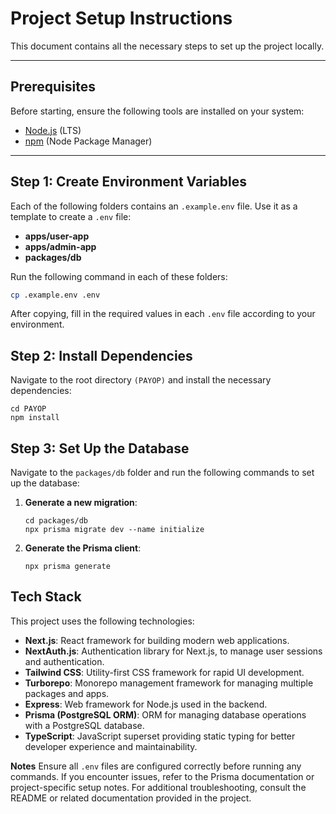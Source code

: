 # Project Setup Instructions

This document contains all the necessary steps to set up the project locally.

---

## Prerequisites

Before starting, ensure the following tools are installed on your system:

- [Node.js](https://nodejs.org) (LTS)
- [npm](https://www.npmjs.com/) (Node Package Manager)

---

## Step 1: Create Environment Variables

Each of the following folders contains an `.example.env` file. Use it as a template to create a `.env` file:

- **apps/user-app**
- **apps/admin-app**
- **packages/db**

Run the following command in each of these folders:

```bash
cp .example.env .env
```

After copying, fill in the required values in each `.env` file according to your environment.

## Step 2: Install Dependencies

Navigate to the root directory `(PAYOP)` and install the necessary dependencies:

```
cd PAYOP
npm install
```

## Step 3: Set Up the Database

Navigate to the `packages/db` folder and run the following commands to set up the database:

1. **Generate a new migration**:

   ```
   cd packages/db
   npx prisma migrate dev --name initialize
   ```

2. **Generate the Prisma client**:

   ```
   npx prisma generate
   ```

## Tech Stack

This project uses the following technologies:

- **Next.js**: React framework for building modern web applications.
- **NextAuth.js**: Authentication library for Next.js, to manage user sessions and authentication.
- **Tailwind CSS**: Utility-first CSS framework for rapid UI development.
- **Turborepo**: Monorepo management framework for managing multiple packages and apps.
- **Express**: Web framework for Node.js used in the backend.
- **Prisma (PostgreSQL ORM)**: ORM for managing database operations with a PostgreSQL database.
- **TypeScript**: JavaScript superset providing static typing for better developer experience and maintainability.

**Notes**
Ensure all `.env` files are configured correctly before running any commands.
If you encounter issues, refer to the Prisma documentation or project-specific setup notes.
For additional troubleshooting, consult the README or related documentation provided in the project.
